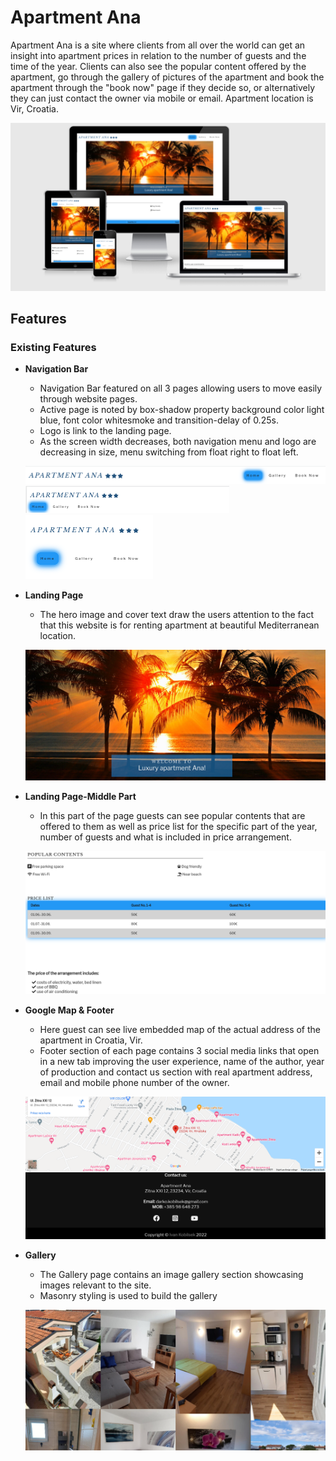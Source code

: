 # Apartment Ana

Apartment Ana is a site where clients from all over the world can get an insight into apartment prices in relation to the number of guests and the time of the year. Clients can also see the popular content offered by the apartment, go through the gallery of pictures of the apartment and book the apartment through the "book now" page if they decide so, or alternatively they can just contact the owner via mobile or email.
Apartment location is Vir, Croatia.

![Responsiveness Display](/assets/images/am-i-responsive-doc.png)

## Features

### Existing Features

- __Navigation Bar__
    
  - Navigation Bar featured on all 3 pages allowing users to move easily through website pages.
  - Active page is noted by box-shadow property background color light blue, font color whitesmoke and transition-delay of 0.25s.
  - Logo is link to the landing page.
  - As the screen width decreases, both navigation menu and logo are decreasing in size, menu switching from float right to float left.

  ![Navbar large](/assets/images/navbar-large-doc.png)
  ![Navbar large](/assets/images/navbar-medium-doc.png)
  ![Navbar large](/assets/images/navbar-small-doc.png)

- __Landing Page__

  - The hero image and cover text draw the users attention to the fact that this website is for renting apartment at beautiful Mediterranean location.

  ![Landing Image](/assets/images/landing-page-doc.png)

- __Landing Page-Middle Part__

  - In this part of the page guests can see popular contents that are offered to them as well as price list for the specific part of the year, number of guests and what is included in price arrangement.

  ![Landing Image-Middle Part](/assets/images/landing-page-middle-part-doc.png)

- __Google Map & Footer__

  - Here guest can see live embedded map of the actual address of the apartment in Croatia, Vir.
  - Footer section of each page contains 3 social media links that open in a new tab improving the user experience, name of the author, year of production and contact us section with real apartment address, email and mobile phone number of the owner.

  ![Map & Footer](/assets/images/map-footer-doc.png)

- __Gallery__

  - The Gallery page contains an image gallery section showcasing images relevant to the site.
  - Masonry styling is used to build the gallery

  ![Gallery](/assets/images/gallery-doc.png)